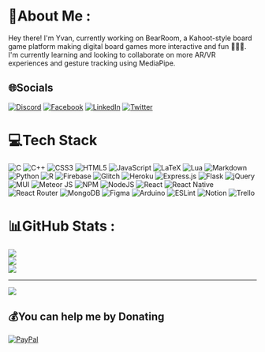 # 💫About Me :
Hey there! I'm Yvan, currently working on BearRoom, a Kahoot-style board game platform making digital board games more interactive and fun 🐻🚪🎲. I'm currently learning and looking to collaborate on more AR/VR experiences and gesture tracking using MediaPipe. 

## 🌐Socials
[![Discord](https://img.shields.io/badge/Discord-%237289DA.svg?logo=discord&logoColor=white)](https://discord.gg/RaWRBHaRqH) [![Facebook](https://img.shields.io/badge/Facebook-%231877F2.svg?logo=Facebook&logoColor=white)](https://facebook.com/yvan.chu.37) [![LinkedIn](https://img.shields.io/badge/LinkedIn-%230077B5.svg?logo=linkedin&logoColor=white)](https://linkedin.com/in/yvan) [![Twitter](https://img.shields.io/badge/Twitter-%231DA1F2.svg?logo=Twitter&logoColor=white)](https://twitter.com/evenyvan) 

# 💻Tech Stack
![C](https://img.shields.io/badge/c-%2300599C.svg?style=flat&logo=c&logoColor=white) ![C++](https://img.shields.io/badge/c++-%2300599C.svg?style=flat&logo=c%2B%2B&logoColor=white) ![CSS3](https://img.shields.io/badge/css3-%231572B6.svg?style=flat&logo=css3&logoColor=white) ![HTML5](https://img.shields.io/badge/html5-%23E34F26.svg?style=flat&logo=html5&logoColor=white) ![JavaScript](https://img.shields.io/badge/javascript-%23323330.svg?style=flat&logo=javascript&logoColor=%23F7DF1E) ![LaTeX](https://img.shields.io/badge/latex-%23008080.svg?style=flat&logo=latex&logoColor=white) ![Lua](https://img.shields.io/badge/lua-%232C2D72.svg?style=flat&logo=lua&logoColor=white) ![Markdown](https://img.shields.io/badge/markdown-%23000000.svg?style=flat&logo=markdown&logoColor=white) ![Python](https://img.shields.io/badge/python-3670A0?style=flat&logo=python&logoColor=ffdd54) ![R](https://img.shields.io/badge/r-%23276DC3.svg?style=flat&logo=r&logoColor=white) ![Firebase](https://img.shields.io/badge/firebase-%23039BE5.svg?style=flat&logo=firebase) ![Glitch](https://img.shields.io/badge/glitch-%233333FF.svg?style=flat&logo=glitch&logoColor=white) ![Heroku](https://img.shields.io/badge/heroku-%23430098.svg?style=flat&logo=heroku&logoColor=white) ![Express.js](https://img.shields.io/badge/express.js-%23404d59.svg?style=flat&logo=express&logoColor=%2361DAFB) ![Flask](https://img.shields.io/badge/flask-%23000.svg?style=flat&logo=flask&logoColor=white) ![jQuery](https://img.shields.io/badge/jquery-%230769AD.svg?style=flat&logo=jquery&logoColor=white) ![MUI](https://img.shields.io/badge/MUI-%230081CB.svg?style=flat&logo=material-ui&logoColor=white) ![Meteor JS](https://img.shields.io/badge/meteorjs-%23d74c4c.svg?style=flat&logo=meteor&logoColor=white) ![NPM](https://img.shields.io/badge/NPM-%23000000.svg?style=flat&logo=npm&logoColor=white) ![NodeJS](https://img.shields.io/badge/node.js-6DA55F?style=flat&logo=node.js&logoColor=white) ![React](https://img.shields.io/badge/react-%2320232a.svg?style=flat&logo=react&logoColor=%2361DAFB) ![React Native](https://img.shields.io/badge/react_native-%2320232a.svg?style=flat&logo=react&logoColor=%2361DAFB) ![React Router](https://img.shields.io/badge/React_Router-CA4245?style=flat&logo=react-router&logoColor=white) ![MongoDB](https://img.shields.io/badge/MongoDB-%234ea94b.svg?style=flat&logo=mongodb&logoColor=white) 	![Figma](https://img.shields.io/badge/figma-%23F24E1E.svg?style=flat&logo=figma&logoColor=white) ![Arduino](https://img.shields.io/badge/-Arduino-00979D?style=flat&logo=Arduino&logoColor=white) ![ESLint](https://img.shields.io/badge/ESLint-4B3263?style=flat&logo=eslint&logoColor=white) ![Notion](https://img.shields.io/badge/Notion-%23000000.svg?style=flat&logo=notion&logoColor=white) ![Trello](https://img.shields.io/badge/Trello-%23026AA7.svg?style=flat&logo=Trello&logoColor=white)
# 📊GitHub Stats :
![](https://github-readme-stats.vercel.app/api?username=yvanchu&theme=dark&hide_border=false&include_all_commits=true&count_private=true)<br/>
![](https://github-readme-streak-stats.herokuapp.com/?user=yvanchu&theme=dark&hide_border=false)<br/>
![](https://github-readme-stats.vercel.app/api/top-langs/?username=yvanchu&theme=dark&hide_border=false&include_all_commits=true&count_private=true&layout=compact)

---
[![](https://visitcount.itsvg.in/api?id=yvanchu&icon=0&color=11)](https://visitcount.itsvg.in)

  ## 💰You can help me by Donating
  [![PayPal](https://img.shields.io/badge/PayPal-00457C?style=for-the-badge&logo=paypal&logoColor=white)](https://paypal.me/yvanchu) 

  <!-- Proudly created with GPRM ( https://gprm.itsvg.in ) -->
 
